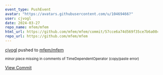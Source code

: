 ```yaml
---
event_type: PushEvent
avatar: "https://avatars.githubusercontent.com/u/10469466?"
user: cjvogl
date: 2024-03-27
repo_name: mfem/mfem
html_url: https://github.com/mfem/mfem/commit/57cce6a74d569f35ce7b6a08c8a99655a45bb120
repo_url: https://github.com/mfem/mfem
---
```


<a href='https://github.com/cjvogl' target='_blank'>cjvogl</a> pushed to <a href='https://github.com/mfem/mfem' target='_blank'>mfem/mfem</a>

<small>minor piece missing in comments of TimeDependentOperator (copy/paste error)</small>

<a href='https://github.com/mfem/mfem/commit/57cce6a74d569f35ce7b6a08c8a99655a45bb120' target='_blank'>View Commit</a>